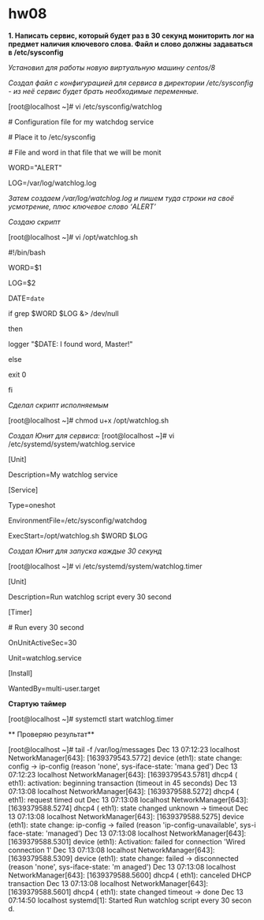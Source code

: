 # hw08
**1. Написать сервис, который будет раз в 30 секунд мониторить лог на предмет наличия ключевого слова. Файл и слово должны задаваться в /etc/sysconfig**

*Установил для работы новую виртуальную машину centos/8*

*Создал файл с конфигурацией для сервиса в директории /etc/sysconfig - из неё сервис будет брать необходимые переменные.*

[root@localhost ~]# vi /etc/sysconfig/watchlog

\# Configuration file for my watchdog service

\# Place it to /etc/sysconfig

\# File and word in that file that we will be monit

WORD="ALERT"

LOG=/var/log/watchlog.log

*Затем создаем /var/log/watchlog.log и пишем туда строки на своё усмотрение, плюс ключевое слово ‘ALERT’*

*Создаю скрипт*

[root@localhost ~]# vi /opt/watchlog.sh

\#!/bin/bash

WORD=$1

LOG=$2

DATE=`date`

if grep $WORD $LOG &> /dev/null

then

logger "$DATE: I found word, Master!"

else

exit 0

fi

*Сделал скрипт исполняемым*


[root@localhost ~]# chmod u+x /opt/watchlog.sh

*Создал Юнит для сервиса:*
[root@localhost ~]# vi /etc/systemd/system/watchlog.service

[Unit]

Description=My watchlog service

[Service]

Type=oneshot

EnvironmentFile=/etc/sysconfig/watchdog

ExecStart=/opt/watchlog.sh $WORD $LOG

*Создал Юнит для запуска каждые 30 секунд*

[root@localhost ~]# vi /etc/systemd/system/watchlog.timer

[Unit]

Description=Run watchlog script every 30 second

[Timer]

\# Run every 30 second

OnUnitActiveSec=30

Unit=watchlog.service

[Install]

WantedBy=multi-user.target

**Стартую таймер**

[root@localhost ~]# systemctl start watchlog.timer

** Проверяю результат** 

[root@localhost ~]# tail -f /var/log/messages
Dec 13 07:12:23 localhost NetworkManager[643]: <info>  [1639379543.5772] device                                                   (eth1): state change: config -> ip-config (reason 'none', sys-iface-state: 'mana                                                  ged')
Dec 13 07:12:23 localhost NetworkManager[643]: <info>  [1639379543.5781] dhcp4 (                                                  eth1): activation: beginning transaction (timeout in 45 seconds)
Dec 13 07:13:08 localhost NetworkManager[643]: <warn>  [1639379588.5272] dhcp4 (                                                  eth1): request timed out
Dec 13 07:13:08 localhost NetworkManager[643]: <info>  [1639379588.5274] dhcp4 (                                                  eth1): state changed unknown -> timeout
Dec 13 07:13:08 localhost NetworkManager[643]: <info>  [1639379588.5275] device                                                   (eth1): state change: ip-config -> failed (reason 'ip-config-unavailable', sys-i                                                  face-state: 'managed')
Dec 13 07:13:08 localhost NetworkManager[643]: <warn>  [1639379588.5301] device                                                   (eth1): Activation: failed for connection 'Wired connection 1'
Dec 13 07:13:08 localhost NetworkManager[643]: <info>  [1639379588.5309] device                                                   (eth1): state change: failed -> disconnected (reason 'none', sys-iface-state: 'm                                                  anaged')
Dec 13 07:13:08 localhost NetworkManager[643]: <info>  [1639379588.5600] dhcp4 (                                                  eth1): canceled DHCP transaction
Dec 13 07:13:08 localhost NetworkManager[643]: <info>  [1639379588.5601] dhcp4 (                                                  eth1): state changed timeout -> done
Dec 13 07:14:50 localhost systemd[1]: Started Run watchlog script every 30 secon                                                  d.

  
